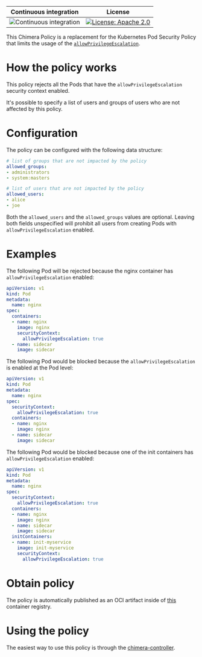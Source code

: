
 Continuous integration | License
 -----------------------|--------
![Continuous integration](https://github.com/chimera-kube/psp-allow-privilege-escalation/workflows/Continuous%20integration/badge.svg) | [![License: Apache 2.0](https://img.shields.io/badge/License-Apache2.0-brightgreen.svg)](https://opensource.org/licenses/Apache-2.0)

This Chimera Policy is a replacement for the Kubernetes Pod Security Policy
that limits the usage of the [`allowPrivilegeEscalation`](https://kubernetes.io/docs/tasks/configure-pod-container/security-context/).

# How the policy works

This policy rejects all the Pods that have the `allowPrivilegeEscalation`
security context enabled.

It's possible to specify a list of users and groups of users who
are not affected by this policy.

# Configuration

The policy can be configured with the following data structure:

```yml
# list of groups that are not impacted by the policy
allowed_groups:
- administrators
- system:masters

# list of users that are not impacted by the policy
allowed_users:
- alice
- joe
```

Both the `allowed_users` and the `allowed_groups` values are optional.
Leaving both fields unspecified will prohibit all users from creating Pods with
`allowPrivilegeEscalation` enabled.

# Examples

The following Pod will be rejected because the nginx container has `allowPrivilegeEscalation`
enabled:

```yaml
apiVersion: v1
kind: Pod
metadata:
  name: nginx
spec:
  containers:
  - name: nginx
    image: nginx
    securityContext:
      allowPrivilegeEscalation: true
  - name: sidecar
    image: sidecar
```

The following Pod would be blocked because the `allowPrivilegeEscalation` is
enabled at the Pod level:

```yaml
apiVersion: v1
kind: Pod
metadata:
  name: nginx
spec:
  securityContext:
    allowPrivilegeEscalation: true
  containers:
  - name: nginx
    image: nginx
  - name: sidecar
    image: sidecar
```

The following Pod would be blocked because one of the init containers has
`allowPrivilegeEscalation` enabled:

```yaml
apiVersion: v1
kind: Pod
metadata:
  name: nginx
spec:
  securityContext:
    allowPrivilegeEscalation: true
  containers:
  - name: nginx
    image: nginx
  - name: sidecar
    image: sidecar
  initContainers:
  - name: init-myservice
    image: init-myservice
    securityContext:
      allowPrivilegeEscalation: true
```
# Obtain policy

The policy is automatically published as an OCI artifact inside of
[this](https://github.com/orgs/chimera-kube/packages/container/package/policies%2Fpsp-allow-privilege-escalation)
container registry.

# Using the policy

The easiest way to use this policy is through the [chimera-controller](https://github.com/chimera-kube/chimera-controller).
